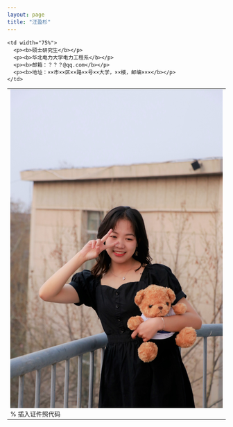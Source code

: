 ```yaml
---
layout: page
title: "汪盈杉"
---
```


<table border="0">
  <tr>
    <td width="25%">
      <img src="/ecf9601156e8b47c43e1676efab0a33.jpg" width="100%">      % 插入证件照代码
    </td>
    
    <td width="75%">
      <p><b>硕士研究生</b></p>
      <p><b>华北电力大学电力工程系</b></p>
      <p><b>邮箱：？？？@qq.com</b></p>
      <p><b>地址：××市××区××路××号××大学，××楼，邮编×××</b></p>
    </td>
  </tr>
</table>
